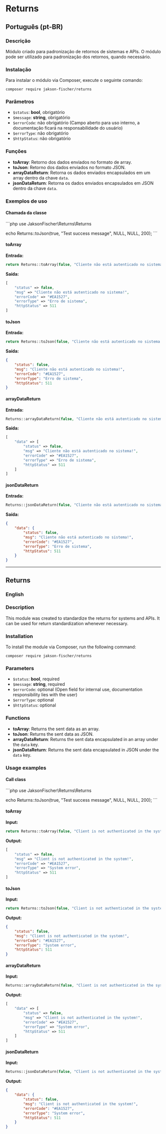 
# Returns

## Português (pt-BR)

### Descrição
Módulo criado para padronização de retornos de sistemas e APIs. O módulo pode ser utilizado para padronização dos retornos, quando necessário.

### Instalação
Para instalar o módulo via Composer, execute o seguinte comando:

```
composer require jakson-fischer/returns
```

### Parâmetros
- `$status`: **bool**, obrigatório
- `$message`: **string**, obrigatório
- `$errorCode`: não obrigatório (Campo aberto para uso interno, a documentação ficará na responsabilidade do usuário)
- `$errorType`: não obrigatório
- `$httpStatus`: não obrigatório

### Funções

- **toArray**: Retorno dos dados enviados no formato de array.
- **toJson**: Retorno dos dados enviados no formato JSON.
- **arrayDataReturn**: Retorna os dados enviados encapsulados em um array dentro da chave `data`.
- **jsonDataReturn**: Retorna os dados enviados encapsulados em JSON dentro da chave `data`.

### Exemplos de uso

#### Chamada da classe

´´´php
use JaksonFischer\Returns\Returns

echo Returns::toJson(true, "Test success message", NULL, NULL, 200);
´´´

#### toArray

**Entrada:**
```php
return Returns::toArray(false, "Cliente não está autenticado no sistema!", "#EA1527", "Erro de sistema", 511);
```

**Saída:**
```php
[
    "status" => false, 
    "msg" => "Cliente não está autenticado no sistema!", 
    "errorCode" => "#EA1527", 
    "errorType" => "Erro de sistema", 
    "httpStatus" => 511 
]
```

#### toJson

**Entrada:**
```php
return Returns::toJson(false, "Cliente não está autenticado no sistema!", "#EA1527", "Erro de sistema", 511);
```

**Saída:**
```json
{
    "status": false,
    "msg": "Cliente não está autenticado no sistema!",
    "errorCode": "#EA1527",
    "errorType": "Erro de sistema",
    "httpStatus": 511
}
```

#### arrayDataReturn

**Entrada:**
```php
Returns::arrayDataReturn(false, "Cliente não está autenticado no sistema!", "#EA1527", "Erro de sistema", 511);
```

**Saída:**
```php
[
    "data" => [
        "status" => false,
        "msg" => "Cliente não está autenticado no sistema!",
        "errorCode" => "#EA1527",
        "errorType" => "Erro de sistema",
        "httpStatus" => 511
    ]
]
```

#### jsonDataReturn

**Entrada:**
```php
Returns::jsonDataReturn(false, "Cliente não está autenticado no sistema!", "#EA1527", "Erro de sistema", 511);
```

**Saída:**
```json
{
    "data": {
        "status": false,
        "msg": "Cliente não está autenticado no sistema!",
        "errorCode": "#EA1527",
        "errorType": "Erro de sistema",
        "httpStatus": 511
    }
}
```

---

## Returns

### English

### Description
This module was created to standardize the returns for systems and APIs. It can be used for return standardization whenever necessary.

### Installation
To install the module via Composer, run the following command:

```
composer require jakson-fischer/returns
```

### Parameters
- `$status`: **bool**, required
- `$message`: **string**, required
- `$errorCode`: optional (Open field for internal use, documentation responsibility lies with the user)
- `$errorType`: optional
- `$httpStatus`: optional

### Functions

- **toArray**: Returns the sent data as an array.
- **toJson**: Returns the sent data as JSON.
- **arrayDataReturn**: Returns the sent data encapsulated in an array under the `data` key.
- **jsonDataReturn**: Returns the sent data encapsulated in JSON under the `data` key.

### Usage examples


#### Call class

´´´php
use JaksonFischer\Returns\Returns

echo Returns::toJson(true, "Test success message", NULL, NULL, 200);
´´´

#### toArray

**Input:**
```php
return Returns::toArray(false, "Client is not authenticated in the system!", "#EA1527", "System error", 511);
```

**Output:**
```php
[
    "status" => false, 
    "msg" => "Client is not authenticated in the system!", 
    "errorCode" => "#EA1527", 
    "errorType" => "System error", 
    "httpStatus" => 511 
]
```

#### toJson

**Input:**
```php
return Returns::toJson(false, "Client is not authenticated in the system!", "#EA1527", "System error", 511);
```

**Output:**
```json
{
    "status": false,
    "msg": "Client is not authenticated in the system!",
    "errorCode": "#EA1527",
    "errorType": "System error",
    "httpStatus": 511
}
```

#### arrayDataReturn

**Input:**
```php
Returns::arrayDataReturn(false, "Client is not authenticated in the system!", "#EA1527", "System error", 511);
```

**Output:**
```php
[
    "data" => [
        "status" => false,
        "msg" => "Client is not authenticated in the system!",
        "errorCode" => "#EA1527",
        "errorType" => "System error",
        "httpStatus" => 511
    ]
]
```

#### jsonDataReturn

**Input:**
```php
Returns::jsonDataReturn(false, "Client is not authenticated in the system!", "#EA1527", "System error", 511);
```

**Output:**
```json
{
    "data": {
        "status": false,
        "msg": "Client is not authenticated in the system!",
        "errorCode": "#EA1527",
        "errorType": "System error",
        "httpStatus": 511
    }
}
```
